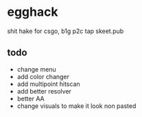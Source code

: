 # egghack
shit hake for csgo, b1g p2c tap skeet.pub

## todo
* change menu
* add color changer
* add multipoint hitscan
* add better resolver
* better AA
* change visuals to make it look non pasted
